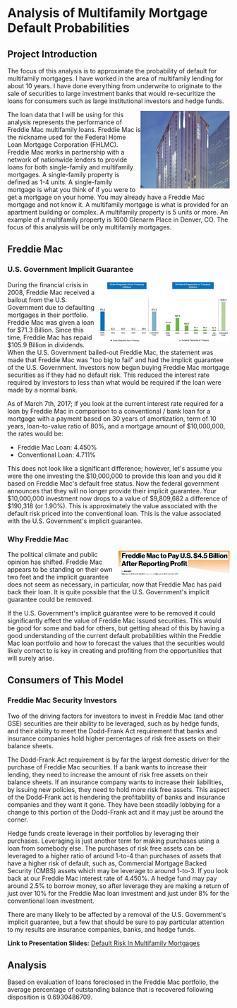 # Analysis of Multifamily Mortgage Default Probabilities

## Project Introduction
The focus of this analysis is to approximate the probability of default for multifamily mortgages. I have worked in the area of multifamily lending for about 10 years. I have done everything from underwrite to originate to the sale of securities to large investment banks that would re-securitize the loans for consumers such as large institutional investors and hedge funds.

<img align="right" src="/img/thumbs_1600-Glenarm-002.jpg" alt="1600 Glenarm Place" width=40%>

The loan data that I will be using for this analysis represents the performance of Freddie Mac multifamily loans. Freddie Mac is the nickname used for the Federal Home Loan Mortgage Corporation (FHLMC). Freddie Mac works in partnership with a network of nationwide lenders to provide loans for both single-family and multifamily mortgages. A single-family property is defined as 1-4 units. A single-family mortgage is what you think of if you were to get a mortgage on your home. You may already have a Freddie Mac mortgage and not know it. A multifamily mortgage is what is provided for an apartment building or complex. A multifamily property is 5 units or more. An example of a multifamily property is 1600 Glenarm Place in Denver, CO. The focus of this analysis will be only multifamily mortgages.

## Freddie Mac

### U.S. Government Implicit Guarantee

<img align="right" src="/img/investor-presentation.pdf.jpg" alt="Freddie Fed Bailout" width=60%>

During the financial crisis in 2008, Freddie Mac received a bailout from the U.S. Government due to defaulting mortgages in their portfolio. Freddie Mac was given a loan for $71.3 Billion. Since this time, Freddie Mac has repaid $105.9 Billion in dividends. When the U.S. Government bailed-out Freddie Mac, the statement was made that Freddie Mac was "too big to fail" and had the implicit guarantee of the U.S. Government. Investors now began buying Freddie Mac mortgage securities as if they had no default risk. This reduced the interest rate required by investors to less than what would be required if the loan were made by a normal bank.

As of March 7th, 2017; if you look at the current interest rate required for a loan by Freddie Mac in comparison to a conventional / bank loan for a mortgage with a payment based on 30 years of amortization, term of 10 years, loan-to-value ratio of 80%, and a mortgage amount of $10,000,000, the rates would be:

* Freddie Mac Loan: 4.450%
* Conventional Loan: 4.711%

This does not look like a significant difference; however, let's assume you were the one investing the $10,000,000 to provide this loan and you did it based on Freddie Mac's default free status. Now the federal government announces that they will no longer provide their implicit guarantee. Your $10,000,000 investment now drops to a value of $9,809,682 a difference of $190,318 (or 1.90%). This is approximately the value associated with the default risk priced into the conventional loan. This is the value associated with the U.S. Government's implicit guarantee.

### Why Freddie Mac

<img align="right" src="/img/freddie-mac-to-pay-treasury-4-5-billion-after-reporting-profit.jpg" alt="Freddie Fed Big Payment" width=50%>

The political climate and public opinion has shifted. Freddie Mac appears to be standing on their own two feet and the implicit guarantee does not seem as necessary, in particular, now that Freddie Mac has paid back their loan. It is quite possible that the U.S. Government's implicit guarantee could be removed.

If the U.S. Government's implicit guarantee were to be removed it could significantly effect the value of Freddie Mac issued securities. This would be good for some and bad for others, but getting ahead of this by having a good understanding of the current default probabilities within the Freddie Mac loan portfolio and how to forecast the values that the securities would likely correct to is key in creating and profiting from the opportunities that will surely arise.

## Consumers of This Model

### Freddie Mac Security Investors
Two of the driving factors for investors to invest in Freddie Mac (and other GSE) securities are their ability to be leveraged, such as by hedge funds, and their ability to meet the Dodd-Frank Act requirement that banks and insurance companies hold higher percentages of risk free assets on their balance sheets.

The Dodd-Frank Act requirement is by far the largest domestic driver for the purchase of Freddie Mac securities. If a bank wants to increase their lending, they need to increase the amount of risk free assets on their balance sheets. If an insurance company wants to increase their liabilities, by issuing new policies, they need to hold more risk free assets. This aspect of the Dodd-Frank act is hendering the profitability of banks and insurance companies and they want it gone. They have been steadily lobbying for a change to this portion of the Dodd-Frank act and it may just be around the corner.

Hedge funds create leverage in their portfolios by leveraging their purchases. Leveraging is just another term for making purchases using a loan from somebody else. The purchases of risk free assets can be leveraged to a higher ratio of around 1-to-4 than purchases of assets that have a higher risk of default, such as, Commercial Mortgage Backed Security (CMBS) assets which may be leverage to around 1-to-3. If you look back at our Freddie Mac interest rate of 4.450%. A hedge fund may pay around 2.5% to borrow money, so after leverage they are making a return of just over 10% for the Freddie Mac loan investment and just under 8% for the conventional loan investment.

There are many likely to be affected by a removal of the U.S. Government's implicit guarantee, but a few that should be sure to pay particular attention to my results are insurance companies, banks, and hedge funds.

**Link to Presentation Slides:** [Default Risk In Multifamily Mortgages](https://docs.google.com/presentation/d/1AvFxeSGNUIpF76LP149ydiUKDZK0Xt6j5LOWwd6UNew/pub?start=true&loop=true&delayms=3000)

## Analysis

Based on evaluation of loans foreclosed in the Freddie Mac portfolio, the average percentage of outstanding balance that is recovered following disposition is 0.6930486709.
